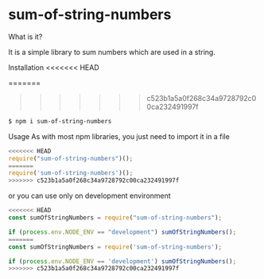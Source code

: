 # sum-of-string-numbers

What is it?

It is a simple library to sum numbers which are used in a string.

Installation
<<<<<<< HEAD

=======
>>>>>>> c523b1a5a0f268c34a9728792c00ca232491997f
```sh
$ npm i sum-of-string-numbers
```

Usage
As with most npm libraries, you just need to import it in a file

```js
<<<<<<< HEAD
require("sum-of-string-numbers")();
=======
require('sum-of-string-numbers')();
>>>>>>> c523b1a5a0f268c34a9728792c00ca232491997f
```

or you can use only on development environment

```js
<<<<<<< HEAD
const sumOfStringNumbers = require("sum-of-string-numbers");

if (process.env.NODE_ENV == "development") sumOfStringNumbers();
=======
const sumOfStringNumbers = require('sum-of-string-numbers');

if (process.env.NODE_ENV == 'development') sumOfStringNumbers();
>>>>>>> c523b1a5a0f268c34a9728792c00ca232491997f
```
